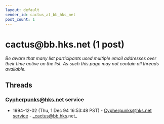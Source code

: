 ```yaml
---
layout: default
sender_id: cactus_at_bb_hks_net
post_count: 1
---
```


# cactus<span>@</span>bb.hks.net (1 post)

_Be aware that many list participants used multiple email addresses over their time active on the list. As such this page may not contain all threads available._

## Threads

### Cypherpunks@hks.net service
+ 1994-12-02 (Thu, 1 Dec 94 16:53:48 PST) - [Cypherpunks@hks.net service](/archive/1994/12/aadadba030365a89286c9dd65ccd166849cff94392e451626c3d6ffed71f3ecd) - _cactus@bb.hks.net_

